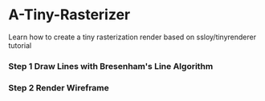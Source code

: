 # A-Tiny-Rasterizer
Learn how to create a tiny rasterization render based on ssloy/tinyrenderer tutorial

### Step 1 Draw Lines with Bresenham's Line Algorithm

### Step 2 Render Wireframe 
